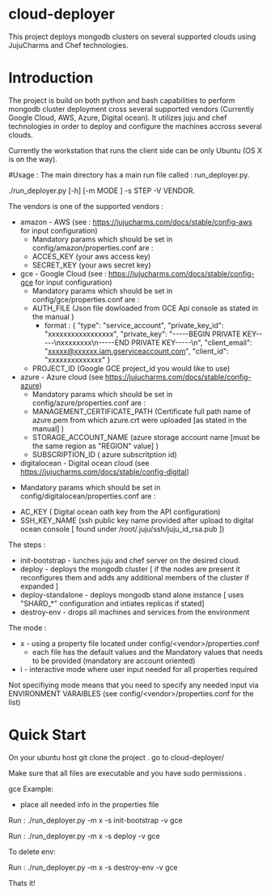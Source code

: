 # cloud-deployer
This project deploys mongodb  clusters on several supported clouds using JujuCharms and Chef technologies.

# Introduction

The project is build on both python and bash capabilities to perform mongodb cluster deployment cross several supported vendors (Currently Google Cloud, AWS, Azure, Digital ocean).
It utilizes juju and chef technologies in order to deploy and configure the machines accross several clouds.

Currently the workstation that runs the client side can be only Ubuntu (OS X is on the way).

#Usage :
The main directory has a main run file called : run_deployer.py.

./run_deployer.py [-h] [-m MODE ] -s STEP -V VENDOR.

The vendors is one of the supported vendors :
- amazon - AWS (see : https://jujucharms.com/docs/stable/config-aws for input configuration)
  * Mandatory params which should be set in config/amazon/properties.conf are :
  - ACCES_KEY (your aws access key)
  - SECRET_KEY (your aws secret key)
- gce - Google Cloud (see : https://jujucharms.com/docs/stable/config-gce for input configuration)
  * Mandatory params which should be set in config/gce/properties.conf are :
  - AUTH_FILE (Json file dowloaded from GCE Api console as stated in the manual )
    * format : {
   "type": "service_account",
   "private_key_id": "xxxxxxxxxxxxxxxxx",
   "private_key": "-----BEGIN PRIVATE KEY-----\nxxxxxxxx\n-----END PRIVATE KEY-----\n",
   "client_email": "xxxxx@xxxxxx.iam.gserviceaccount.com",
   "client_id": "xxxxxxxxxxxxxx"
   }
  - PROJECT_ID (Google GCE project_id you would like to use)
- azure - Azure cloud (see https://jujucharms.com/docs/stable/config-azure)
  * Mandatory params which should be set in config/azure/properties.conf are :
  - MANAGEMENT_CERTIFICATE_PATH (Certificate full path name of azure.pem from which azure.crt were uploaded [as stated in the manual] )
  - STORAGE_ACCOUNT_NAME (azure storage  account name [must be the same region as "REGION" value] )
  - SUBSCRIPTION_ID ( azure subscritption id)
- digitalocean - Digital ocean cloud  (see  https://jujucharms.com/docs/stable/config-digital)
 * Mandatory params which should be set in config/digitalocean/properties.conf are :
 - AC_KEY  ( Digital ocean oath key from the API configuration)
 - SSH_KEY_NAME (ssh public key name provided after upload  to digital ocean console  [ found under /root/.juju/ssh/juju_id_rsa.pub ])
  
The steps :
- init-bootstrap - lunches juju and chef server on the desired cloud.
- deploy - deploys the mongodb cluster [ if the nodes are present it reconfigures them and adds any additional members of the cluster if expanded ]
- deploy-standalone - deploys mongodb stand alone instance [ uses "SHARD_*" configuration and intiates replicas if stated]
- destroy-env - drops all machines and services from the environment


The mode : 
- x  - using a property file located under config/\<vendor\>/properties.conf
   * each file has the default values and the Mandatory values that needs to be provided (mandatory are account oriented)
- i - interactive mode where user input needed for all properties required

Not specifiying mode means that you need to specify any needed input  via ENVIRONMENT VARAIBLES (see config/\<vendor\>/properties.conf for the list)

# Quick Start
 On your ubuntu host git clone the project .
 go to cloud-deployer/

Make sure that all files are executable and you have sudo permissions .

gce Example:
- place all needed info in the properties file 

Run : ./run_deployer.py -m x -s init-bootstrap -v gce

Run : ./run_deployer.py -m x -s deploy -v gce

To delete env:

Run : ./run_deployer.py -m x -s destroy-env -v gce


Thats it!

